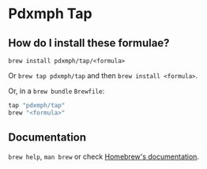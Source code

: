 # Pdxmph Tap

## How do I install these formulae?

`brew install pdxmph/tap/<formula>`

Or `brew tap pdxmph/tap` and then `brew install <formula>`.

Or, in a `brew bundle` `Brewfile`:

```ruby
tap "pdxmph/tap"
brew "<formula>"
```

## Documentation

`brew help`, `man brew` or check [Homebrew's documentation](https://docs.brew.sh).
